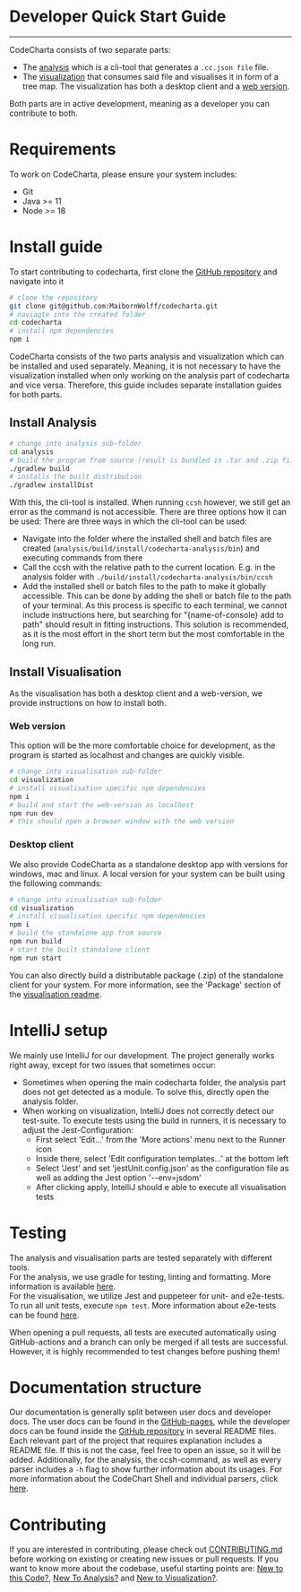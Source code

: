 # Developer Quick Start Guide

---

CodeCharta consists of two separate parts:

-   The [analysis](https://maibornwolff.github.io/codecharta/docs/analysis/) which is a cli-tool that generates a `.cc.json file` file.
-   The [visualization](https://maibornwolff.github.io/codecharta/docs/visualization/) that consumes said file and visualises it in form of a tree map. The visualization has both a desktop client and a [web version](https://maibornwolff.github.io/codecharta/visualization/app/index.html?file=codecharta.cc.json.gz&file=codecharta_analysis.cc.json.gz).

Both parts are in active development, meaning as a developer you can contribute to both.

# Requirements

To work on CodeCharta, please ensure your system includes:

-   Git
-   Java >= 11
-   Node >= 18

# Install guide

To start contributing to codecharta, first clone the [GitHub repository](https://github.com/MaibornWolff/codecharta) and navigate into it

```bash
# clone the repository
git clone git@github.com:MaibornWolff/codecharta.git
# naviagte into the created folder
cd codecharta
# install npm dependencies
npm i
```

CodeCharta consists of the two parts analysis and visualization which can be installed and used separately.
Meaning, it is not necessary to have the visualization installed when only working on the analysis part of codecharta and vice versa.
Therefore, this guide includes separate installation guides for both parts.

## Install Analysis

```bash
# change into analysis sub-folder
cd analysis
# build the program from source (result is bundled in .tar and .zip files)
./gradlew build
# installs the built distribution
./gradlew installDist
```

With this, the cli-tool is installed. When running `ccsh` however, we still get an error as the command is not accessible. There are three options how it can be used:
There are three ways in which the cli-tool can be used:

-   Navigate into the folder where the installed shell and batch files are created (`analysis/build/install/codecharta-analysis/bin`) and executing commands from there
-   Call the ccsh with the relative path to the current location. E.g. in the analysis folder with `./build/install/codecharta-analysis/bin/ccsh`
-   Add the installed shell or batch files to the path to make it globally accessible. This can be done by adding the shell or batch file to the path of your terminal.
    As this process is specific to each terminal, we cannot include instructions here, but searching for "{name-of-console} add to path" should result in fitting instructions.
    This solution is recommended, as it is the most effort in the short term but the most comfortable in the long run.

## Install Visualisation

As the visualisation has both a desktop client and a web-version, we provide instructions on how to install both.

### Web version

This option will be the more comfortable choice for development, as the program is started as localhost and changes are quickly visible.

```bash
# change into visualisation sub-folder
cd visualization
# install visualisation specific npm dependencies
npm i
# build and start the web-version as localhost
npm run dev
# this should open a browser window with the web version
```

### Desktop client

We also provide CodeCharta as a standalone desktop app with versions for windows, mac and linux. A local version for your system can be built using the following commands:

```bash
# change into visualisation sub-folder
cd visualization
# install visualisation specific npm dependencies
npm i
# build the standalone app from source
npm run build
# start the built standalone client
npm run start
```

You can also directly build a distributable package (.zip) of the standalone client for your system.
For more information, see the 'Package' section of the [visualisation readme](https://github.com/MaibornWolff/codecharta/tree/main/visualization#package).

# IntelliJ setup

We mainly use IntelliJ for our development. The project generally works right away, except for two issues that sometimes occur:

-   Sometimes when opening the main codecharta folder, the analysis part does not get detected as a module. To solve this, directly open the analysis folder.
-   When working on visualization, IntelliJ does not correctly detect our test-suite. To execute tests using the build in runners,
    it is necessary to adjust the Jest-Configuration:
    -   First select 'Edit...' from the 'More actions' menu next to the Runner icon
    -   Inside there, select 'Edit configuration templates...' at the bottom left
    -   Select 'Jest' and set 'jestUnit.config.json' as the configuration file as well as adding the Jest option '--env=jsdom'
    -   After clicking apply, IntelliJ should e able to execute all visualisation tests

# Testing

The analysis and visualisation parts are tested separately with different tools. \
For the analysis, we use gradle for testing, linting and formatting. More information is available [here](https://maibornwolff.github.io/codecharta/docs/new-to-code-analysis/#testing).\
For the visualisation, we utilize Jest and puppeteer for unit- and e2e-tests. To run all unit tests, execute `npm test`. More information about e2e-tests can be found [here](https://maibornwolff.github.io/codecharta/dev-guide/e2e-testing-with-puppeteer/).

When opening a pull requests, all tests are executed automatically using GitHub-actions and a branch can only be merged if all tests are successful. However, it is highly recommended to test changes before pushing them!

# Documentation structure

Our documentation is generally split between user docs and developer docs.
The user docs can be found in the [GitHub-pages](https://maibornwolff.github.io/codecharta/docs/quick-start-guide/),
while the developer docs can be found inside the [GitHub repository](https://github.com/MaibornWolff/codecharta) in several README files.
Each relevant part of the project that requires explanation includes a README file.
If this is not the case, feel free to open an issue, so it will be added.
Additionally, for the analysis, the ccsh-command, as well as every parser includes a `-h` flag to show further information about its usages.
For more information about the CodeChart Shell and individual parsers, click [here](https://maibornwolff.github.io/codecharta/docs/ccsh/).

# Contributing

If you are interested in contributing, please check out [CONTRIBUTING.md](https://github.com/MaibornWolff/codecharta/blob/main/CONTRIBUTING.md) before working on existing or creating new issues or pull requests.
If you want to know more about the codebase, useful starting points are:
[New to this Code?](https://maibornwolff.github.io/codecharta/docs/new-to-code/),
[New To Analysis?](https://maibornwolff.github.io/codecharta/docs/new-to-code-analysis/) and
[New to Visualization?](https://maibornwolff.github.io/codecharta/docs/new-to-code-visualization/).
